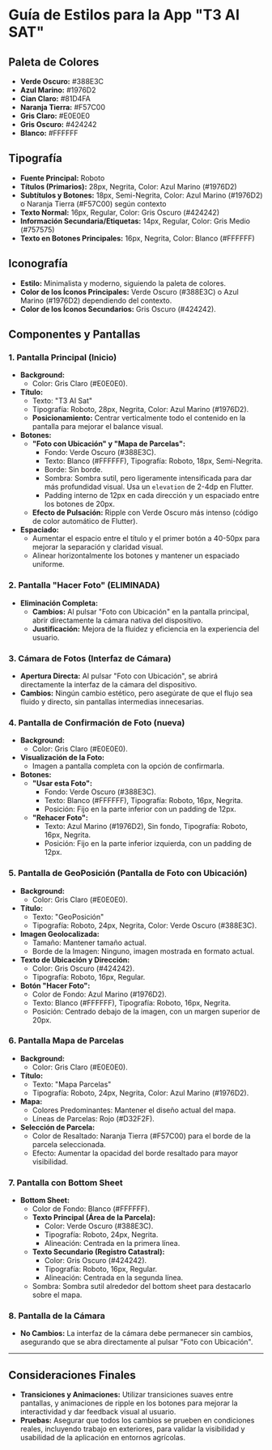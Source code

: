 # Guía de Estilos para la App "T3 AI SAT"

## Paleta de Colores

- **Verde Oscuro:** #388E3C
- **Azul Marino:** #1976D2
- **Cian Claro:** #81D4FA
- **Naranja Tierra:** #F57C00
- **Gris Claro:** #E0E0E0
- **Gris Oscuro:** #424242
- **Blanco:** #FFFFFF

## Tipografía

- **Fuente Principal:** Roboto
- **Títulos (Primarios):** 28px, Negrita, Color: Azul Marino (#1976D2)
- **Subtítulos y Botones:** 18px, Semi-Negrita, Color: Azul Marino (#1976D2) o Naranja Tierra (#F57C00) según contexto
- **Texto Normal:** 16px, Regular, Color: Gris Oscuro (#424242)
- **Información Secundaria/Etiquetas:** 14px, Regular, Color: Gris Medio (#757575)
- **Texto en Botones Principales:** 16px, Negrita, Color: Blanco (#FFFFFF)

## Iconografía

- **Estilo:** Minimalista y moderno, siguiendo la paleta de colores.
- **Color de los Íconos Principales:** Verde Oscuro (#388E3C) o Azul Marino (#1976D2) dependiendo del contexto.
- **Color de los Íconos Secundarios:** Gris Oscuro (#424242).

## Componentes y Pantallas

### 1. Pantalla Principal (Inicio)

- **Background:**
  - Color: Gris Claro (#E0E0E0).
- **Título:**
  - Texto: "T3 AI Sat"
  - Tipografía: Roboto, 28px, Negrita, Color: Azul Marino (#1976D2).
  - **Posicionamiento:** Centrar verticalmente todo el contenido en la pantalla para mejorar el balance visual.
- **Botones:**
  - **"Foto con Ubicación" y "Mapa de Parcelas":**
    - Fondo: Verde Oscuro (#388E3C).
    - Texto: Blanco (#FFFFFF), Tipografía: Roboto, 18px, Semi-Negrita.
    - Borde: Sin borde.
    - Sombra: Sombra sutil, pero ligeramente intensificada para dar más profundidad visual. Usa un `elevation` de 2-4dp en Flutter.
    - Padding interno de 12px en cada dirección y un espaciado entre los botones de 20px.
  - **Efecto de Pulsación:** Ripple con Verde Oscuro más intenso (código de color automático de Flutter).
- **Espaciado:**
  - Aumentar el espacio entre el título y el primer botón a 40-50px para mejorar la separación y claridad visual.
  - Alinear horizontalmente los botones y mantener un espaciado uniforme.

### 2. Pantalla "Hacer Foto" (ELIMINADA)

- **Eliminación Completa:**
  - **Cambios:** Al pulsar "Foto con Ubicación" en la pantalla principal, abrir directamente la cámara nativa del dispositivo.
  - **Justificación:** Mejora de la fluidez y eficiencia en la experiencia del usuario.

### 3. Cámara de Fotos (Interfaz de Cámara)

- **Apertura Directa:** Al pulsar "Foto con Ubicación", se abrirá directamente la interfaz de la cámara del dispositivo.
- **Cambios:** Ningún cambio estético, pero asegúrate de que el flujo sea fluido y directo, sin pantallas intermedias innecesarias.

### 4. Pantalla de Confirmación de Foto (nueva)

- **Background:**
  - Color: Gris Claro (#E0E0E0).
- **Visualización de la Foto:**
  - Imagen a pantalla completa con la opción de confirmarla.
- **Botones:**
  - **"Usar esta Foto":**
    - Fondo: Verde Oscuro (#388E3C).
    - Texto: Blanco (#FFFFFF), Tipografía: Roboto, 16px, Negrita.
    - Posición: Fijo en la parte inferior con un padding de 12px.
  - **"Rehacer Foto":**
    - Texto: Azul Marino (#1976D2), Sin fondo, Tipografía: Roboto, 16px, Negrita.
    - Posición: Fijo en la parte inferior izquierda, con un padding de 12px.

### 5. Pantalla de GeoPosición (Pantalla de Foto con Ubicación)

- **Background:**
  - Color: Gris Claro (#E0E0E0).
- **Título:**
  - Texto: "GeoPosición"
  - Tipografía: Roboto, 24px, Negrita, Color: Verde Oscuro (#388E3C).
- **Imagen Geolocalizada:**
  - Tamaño: Mantener tamaño actual.
  - Borde de la Imagen: Ninguno, imagen mostrada en formato actual.
- **Texto de Ubicación y Dirección:**
  - Color: Gris Oscuro (#424242).
  - Tipografía: Roboto, 16px, Regular.
- **Botón "Hacer Foto":**
  - Color de Fondo: Azul Marino (#1976D2).
  - Texto: Blanco (#FFFFFF), Tipografía: Roboto, 16px, Negrita.
  - Posición: Centrado debajo de la imagen, con un margen superior de 20px.

### 6. Pantalla Mapa de Parcelas

- **Background:**
  - Color: Gris Claro (#E0E0E0).
- **Título:**
  - Texto: "Mapa Parcelas"
  - Tipografía: Roboto, 24px, Negrita, Color: Azul Marino (#1976D2).
- **Mapa:**
  - Colores Predominantes: Mantener el diseño actual del mapa.
  - Líneas de Parcelas: Rojo (#D32F2F).
- **Selección de Parcela:**
  - Color de Resaltado: Naranja Tierra (#F57C00) para el borde de la parcela seleccionada.
  - Efecto: Aumentar la opacidad del borde resaltado para mayor visibilidad.

### 7. Pantalla con Bottom Sheet

- **Bottom Sheet:**
  - Color de Fondo: Blanco (#FFFFFF).
  - **Texto Principal (Área de la Parcela):**
    - Color: Verde Oscuro (#388E3C).
    - Tipografía: Roboto, 24px, Negrita.
    - Alineación: Centrada en la primera línea.
  - **Texto Secundario (Registro Catastral):**
    - Color: Gris Oscuro (#424242).
    - Tipografía: Roboto, 16px, Regular.
    - Alineación: Centrada en la segunda línea.
  - Sombra: Sombra sutil alrededor del bottom sheet para destacarlo sobre el mapa.

### 8. Pantalla de la Cámara

- **No Cambios:** La interfaz de la cámara debe permanecer sin cambios, asegurando que se abra directamente al pulsar "Foto con Ubicación".

---

## Consideraciones Finales

- **Transiciones y Animaciones:** Utilizar transiciones suaves entre pantallas, y animaciones de ripple en los botones para mejorar la interactividad y dar feedback visual al usuario.
- **Pruebas:** Asegurar que todos los cambios se prueben en condiciones reales, incluyendo trabajo en exteriores, para validar la visibilidad y usabilidad de la aplicación en entornos agrícolas.
